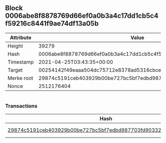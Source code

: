 ## Block 0006abe8f8878769d66ef0a0b3a4c17dd1cb5c4f59216c8441f9ae74df13a05b

Attribute | Value
--- | ---
Height | 39279
Hash | 0006abe8f8878769d66ef0a0b3a4c17dd1cb5c4f59216c8441f9ae74df13a05b
Timestamp | 2021-04-25T03:43:35+00:00
Target | 00254142f49eaaa504dc75712e8378ad5316cbcead634704b3734b6271167cc4
Merke root | 29874c5191ceb403929b00be727bc5bf7edbd987703fd903325c815f14648009
Nonce | 2512176404

```

```

### Transactions

Hash | Amount
--- | ---
[29874c5191ceb403929b00be727bc5bf7edbd987703fd903325c815f14648009](29874c5191ceb403929b00be727bc5bf7edbd987703fd903325c815f14648009.md) | 10.00000000 SKEPTI 
